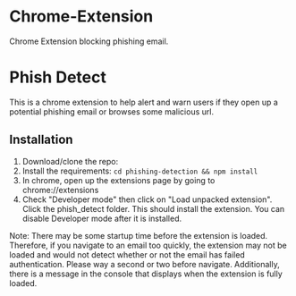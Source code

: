 # Chrome-Extension
Chrome Extension blocking phishing email.

# Phish Detect
This is a chrome extension to help alert and warn users if they open up a potential phishing email or browses some malicious url.

## Installation
1. Download/clone the repo: 
2. Install the requirements:
```cd phishing-detection && npm install```
3. In chrome, open up the extensions page by going to chrome://extensions
4. Check "Developer mode" then click on "Load unpacked extension". Click the phish_detect folder. This should install the extension. You can disable Developer mode after it is installed.

Note: There may be some startup time before the extension is loaded. Therefore, if you navigate to an email too quickly, the extension may not be loaded and would not detect whether or not the email has failed authentication. Please way a second or two before navigate. Additionally, there is a message in the console that displays when the extension is fully loaded. 
